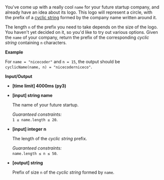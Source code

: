 <div class="markdown"><p>You've come up with a really cool <code>name</code> for your future startup company, and already have an idea about its logo. This logo will represent a circle, with the prefix of a <a href="keyword://cyclic-string">cyclic string</a> formed by the company name written around it.</p>
<p>The length <code>n</code> of the prefix you need to take depends on the size of the logo. You haven't yet decided on it, so you'd like to try out various options. Given the <code>name</code> of your company, return the prefix of the corresponding <em>cyclic string</em> containing <code>n</code> characters.</p>
<p><strong>Example</strong></p>
<p>For <code>name = "nicecoder"</code> and <code>n = 15</code>, the output should be<br>
<code>cyclicName(name, n) = "nicecoderniceco"</code>.</p>
<p><strong>Input/Output</strong></p>
<ul>
<li><strong>[time limit] 4000ms (py3)</strong></li>
</ul>
<ul>
<li>
<p><strong>[input] string name</strong></p>
<p>The name of your future startup.</p>
<p><em>Guaranteed constraints:</em><br>
<code>1 ≤ name.length ≤ 20</code>.</p>
</li>
<li>
<p><strong>[input] integer n</strong></p>
<p>The length of the <em>cyclic string</em> prefix.</p>
<p><em>Guaranteed constraints:</em><br>
<code>name.length ≤ n ≤ 50</code>.</p>
</li>
<li>
<p><strong>[output] string</strong></p>
<p>Prefix of size <code>n</code> of the <em>cyclic string</em> formed by <code>name</code>.</p>
</li>
</ul>
</div>